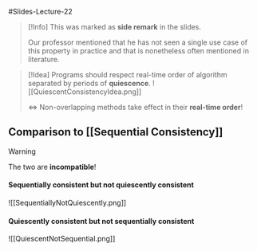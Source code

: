#Slides-Lecture-22 
> [!Info]
> This was marked as **side remark** in the slides.
> 
> Our professor mentioned that he has not seen a single use case of this property in practice and that is nonetheless often mentioned in literature.

> [!Idea]
> Programs should respect real-time order of algorithm separated by periods of **quiescence**.
> ![[QuiescentConsistencyIdea.png]]
> 
> $\Longleftrightarrow$ Non-overlapping methods take effect in their **real-time order**!


> 
## Comparison to [[Sequential Consistency]]
> [!Warning]
> The two are **incompatible**!

#### Sequentially consistent but not quiescently consistent
![[SequentiallyNotQuiescently.png]]
#### Quiescently consistent but not sequentially consistent
![[QuiescentNotSequential.png]]